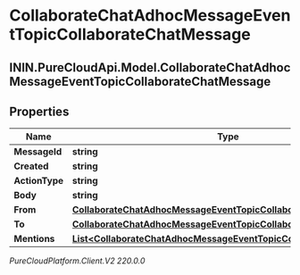 # CollaborateChatAdhocMessageEventTopicCollaborateChatMessage

## ININ.PureCloudApi.Model.CollaborateChatAdhocMessageEventTopicCollaborateChatMessage

## Properties

|Name | Type | Description | Notes|
|------------ | ------------- | ------------- | -------------|
| **MessageId** | **string** |  | [optional] |
| **Created** | **string** |  | [optional] |
| **ActionType** | **string** |  | [optional] |
| **Body** | **string** |  | [optional] |
| **From** | [**CollaborateChatAdhocMessageEventTopicCollaborateChatEntity**](CollaborateChatAdhocMessageEventTopicCollaborateChatEntity) |  | [optional] |
| **To** | [**CollaborateChatAdhocMessageEventTopicCollaborateChatEntity**](CollaborateChatAdhocMessageEventTopicCollaborateChatEntity) |  | [optional] |
| **Mentions** | [**List&lt;CollaborateChatAdhocMessageEventTopicCollaborateChatEntity&gt;**](CollaborateChatAdhocMessageEventTopicCollaborateChatEntity) |  | [optional] |



_PureCloudPlatform.Client.V2 220.0.0_

